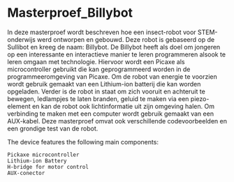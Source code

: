 # Masterproef_Billybot

In deze masterproef wordt beschreven hoe een insect-robot voor STEM-onderwijs werd ontworpen en gebouwd. Deze robot is gebaseerd op de Sullibot en kreeg de naam: Billybot. De Billybot heeft als doel om jongeren op een interessante en interactieve manier te leren programmeren alsook te leren omgaan met technologie. Hiervoor wordt een Picaxe als microcontroller gebruikt die kan geprogrammeerd worden in de programmeeromgeving van Picaxe. Om de robot van energie te voorzien wordt gebruik gemaakt van een Lithium-ion batterij die kan worden opgeladen. Verder is de robot in staat om zich vooruit en achteruit te bewegen, ledlampjes te laten branden, geluid te maken via een piezo-element en kan de robot ook lichtinformatie uit zijn omgeving halen. Om verbinding te maken met een computer wordt gebruik gemaakt van een AUX-kabel. Deze masterproef omvat ook verschillende codevoorbeelden en een grondige test van de robot.


The device features the following main components:

    Pickaxe microcontroller
    Lithium-ion Battery
    H-bridge for motor control
    AUX-conector
